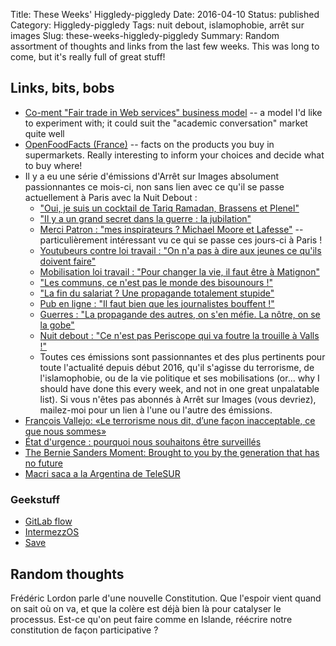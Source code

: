 Title: These Weeks' Higgledy-piggledy
Date: 2016-04-10
Status: published
Category: Higgledy-piggledy
Tags: nuit debout, islamophobie, arrêt sur images
Slug: these-weeks-higgledy-piggledy
Summary: Random assortment of thoughts and links from the last few weeks. This was long to come, but it's really full of great stuff!


Links, bits, bobs
-----------------

* [Co-ment "Fair trade in Web services" business model](http://www.co-ment.com/2010/03/02/fair-trade-in-web-services/) -- a model I'd like to experiment with; it could suit the "academic conversation" market quite well
* [OpenFoodFacts (France)](http://fr.openfoodfacts.org/) -- facts on the products you buy in supermarkets. Really interesting to inform your choices and decide what to buy where!
* Il y a eu une série d'émissions d'Arrêt sur Images absolument passionnantes ce mois-ci, non sans lien avec ce qu'il se passe actuellement à Paris avec la Nuit Debout :
    * ["Oui, je suis un cocktail de Tariq Ramadan, Brassens et Plenel"](http://www.arretsurimages.net/contenu.php?id=8411)
    * ["Il y a un grand secret dans la guerre : la jubilation"](http://www.arretsurimages.net/contenu.php?id=8453)
    * [Merci Patron : "mes inspirateurs ? Michael Moore et Lafesse"](http://www.arretsurimages.net/contenu.php?id=8495) -- particulièrement intéressant vu ce qui se passe ces jours-ci à Paris !
    * [Youtubeurs contre loi travail : "On n'a pas à dire aux jeunes ce qu'ils doivent faire"](http://www.arretsurimages.net/contenu.php?id=8512)
    * [Mobilisation loi travail : "Pour changer la vie, il faut être à Matignon"](http://www.arretsurimages.net/contenu.php?id=8530)
    * ["Les communs, ce n'est pas le monde des bisounours !"](http://www.arretsurimages.net/contenu.php?id=8547)
    * ["La fin du salariat ? Une propagande totalement stupide"](http://www.arretsurimages.net/contenu.php?id=8566)
    * [Pub en ligne : "Il faut bien que les journalistes bouffent !"](http://www.arretsurimages.net/contenu.php?id=8590)
    * [Guerres : "La propagande des autres, on s'en méfie. La nôtre, on se la gobe"](http://www.arretsurimages.net/contenu.php?id=8612)
    * [Nuit debout : "Ce n'est pas Periscope qui va foutre la trouille à Valls !"](http://www.arretsurimages.net/contenu.php?id=8635)
    * Toutes ces émissions sont passionnantes et des plus pertinents pour toute l'actualité depuis début 2016, qu'il s'agisse du terrorisme, de l'islamophobie, ou de la vie politique et ses mobilisations (or... why I should have done this every week, and not in one great unpalatable list). Si vous n'êtes pas abonnés à Arrêt sur Images (vous devriez), mailez-moi pour un lien à l'une ou l'autre des émissions.
* [François Vallejo: «Le terrorisme nous dit, d’une façon inacceptable, ce que nous sommes»](https://www.mediapart.fr/journal/culture-idees/240316/francois-vallejo-le-terrorisme-nous-dit-d-une-facon-inacceptable-ce-que-nous-sommes)
* [État d'urgence : pourquoi nous souhaitons être surveillés](http://www.telerama.fr/idees/etat-d-urgence-pourquoi-nous-souhaitons-etre-surveilles,138222.php)
* [The Bernie Sanders Moment: Brought to you by the generation that has no future](http://crookedtimber.org/2016/03/29/the-bernie-sanders-moment-brought-to-you-by-the-generation-that-has-no-future/)
* [Macri saca a la Argentina de TeleSUR](http://www.atilioboron.com.ar/2016/03/macri-saca-la-argentina-de-telesur.html)

### Geekstuff

* [GitLab flow](https://about.gitlab.com/2014/09/29/gitlab-flow/)
* [IntermezzOS](http://intermezzos.github.io/book/)
* [Save](https://www.save.co/fr)


Random thoughts
---------------

Frédéric Lordon parle d'une nouvelle Constitution. Que l'espoir vient quand on sait où on va, et que la colère est déjà bien là pour catalyser le processus. Est-ce qu'on peut faire comme en Islande, réécrire notre constitution de façon participative ?
